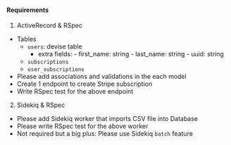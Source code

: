 #### Requirements
1. ActiveRecord & RSpec
- Tables
	- `users`: devise table
	  - extra fields:
			- first_name: string
			- last_name: string
			- uuid: string
	- `subscriptions`
	- `user_subscriptions`
- Please add associations and validations in the each model
- Create 1 endpoint to create Stripe subscription
- Write RSpec test for the above endpoint
2. Sidekiq & RSpec
- Please add Sidekiq worker that imports CSV file into Database
- Please write RSpec test for the above worker
- Not required but a big plus: Please use Sidekiq `batch` feature
